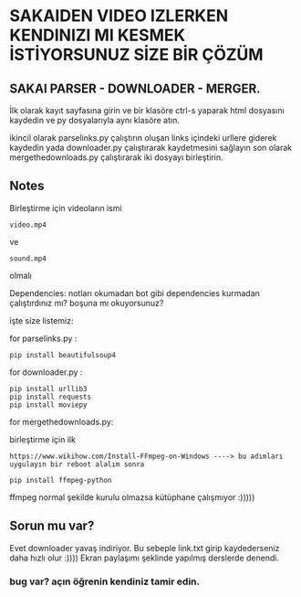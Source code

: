# SAKAIDEN VIDEO IZLERKEN KENDINIZI MI KESMEK İSTİYORSUNUZ SİZE BİR ÇÖZÜM
## SAKAI PARSER - DOWNLOADER - MERGER.

İlk olarak kayıt sayfasına girin ve bir klasöre ctrl-s yaparak html dosyasını kaydedin ve py dosyalarıyla aynı klasöre atın.

ikincil olarak parselinks.py çalıştırın
oluşan links içindeki urllere giderek kaydedin yada
downloader.py çalıştırarak kaydetmesini sağlayın
son olarak mergethedownloads.py çalıştırarak iki dosyayı birleştirin.


## Notes
Birleştirme için videoların ismi

```
video.mp4
```
ve
```
sound.mp4
```
olmalı


Dependencies:
notları okumadan
bot gibi dependencies kurmadan çalıştırdınız mı?
boşuna mı okuyorsunuz?


işte size listemiz:

for parselinks.py :
```
pip install beautifulsoup4
```
for downloader.py :
```
pip install urllib3
pip install requests
pip install moviepy
```
for mergethedownloads.py:

birleştirme için ilk
```
https://www.wikihow.com/Install-FFmpeg-on-Windows ----> bu adımları uygulayın bir reboot alalım sonra

pip install ffmpeg-python
```
ffmpeg normal şekilde kurulu olmazsa kütüphane çalışmıyor :)))))


## Sorun mu var?
Evet downloader yavaş indiriyor.
Bu sebeple link.txt girip kaydederseniz daha hızlı olur :))))
Ekran paylaşımı şeklinde yapılmış derslerde denendi.

### bug var? açın öğrenin kendiniz tamir edin.
